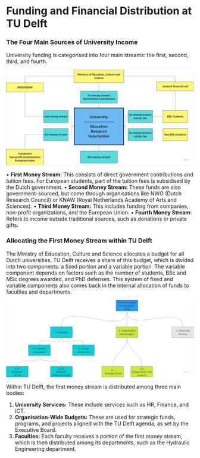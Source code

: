 # Funding and Financial Distribution at TU Delft

### The Four Main Sources of University Income

University funding is categorised into four main streams: the first, second, third, and fourth.

![Money Streams](../Finance/Appendices/MoneyStreams.png)

•	**First Money Stream:** This consists of direct government contributions and tuition fees. For European students, part of the tuition fees is subsidised by the Dutch government.
•	**Second Money Stream:** These funds are also government-sourced, but come through organisations like NWO (Dutch Research Council) or KNAW (Royal Netherlands Academy of Arts and Sciences).
•	**Third Money Stream:** This includes funding from companies, non-profit organizations, and the European Union.
•	**Fourth Money Stream:** Refers to income outside traditional sources, such as donations or private gifts.


### Allocating the First Money Stream within TU Delft

The Ministry of Education, Culture and Science allocates a budget for all Dutch universities. TU Delft receives a share of this budget, which is divided into two components: a fixed portion and a variable portion. The variable component depends on factors such as the number of students, BSc and MSc degrees awarded, and PhD defenses. This system of fixed and variable components also comes back in the internal allocation of funds to faculties and departments.

![Division of First Money Stream](../Finance/Appendices/DivisionFirstMoneyStream.png)

Within TU Delft, the first money stream is distributed among three main bodies:
1.	**University Services:** These include services such as HR, Finance, and ICT.
2.	**Organisation-Wide Budgets:** These are used for strategic funds, programs, and projects aligned with the TU Delft agenda, as set by the Executive Board.
3.	**Faculties:** Each faculty receives a portion of the first money stream, which is then distributed among its departments, such as the Hydraulic Engineering department.



 